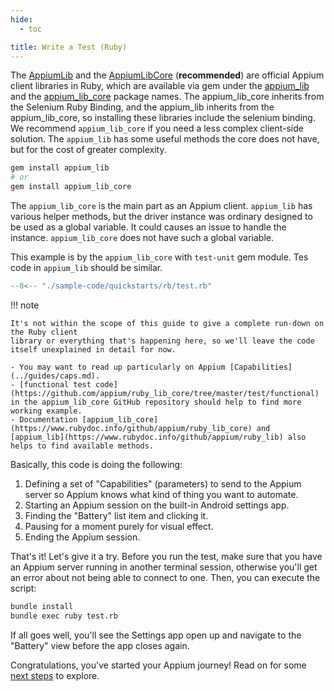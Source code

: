 ```yaml
---
hide:
  - toc

title: Write a Test (Ruby)
---
```



The [AppiumLib](https://github.com/appium/ruby_lib) and the [AppiumLibCore](https://github.com/appium/ruby_lib_core) (**recommended**) are official Appium client libraries in Ruby, which are available via gem under the [appium_lib](https://rubygems.org/gems/appium_lib) and the [appium_lib_core](https://rubygems.org/gems/appium_lib_core) package names. The appium_lib_core inherits from the Selenium Ruby Binding, and the appium_lib inherits from the appium_lib_core, so installing these libraries include the selenium binding. We recommend `appium_lib_core` if you need a less complex client-side solution. The `appium_lib` has some useful methods the core does not have, but for the cost of greater complexity.

```bash
gem install appium_lib
# or
gem install appium_lib_core
```

The `appium_lib_core` is the main part as an Appium client.
`appium_lib` has various helper methods, but the driver instance was ordinary designed to be used as a global variable. It could causes an issue to handle the instance.
`appium_lib_core` does not have such a global variable.

This example is by the `appium_lib_core` with `test-unit` gem module.
Tes code in `appium_lib` should be similar.

```python title="test.rb"
--8<-- "./sample-code/quickstarts/rb/test.rb"
```

!!! note

    It's not within the scope of this guide to give a complete run-down on the Ruby client
    library or everything that's happening here, so we'll leave the code itself unexplained in detail for now.

    - You may want to read up particularly on Appium [Capabilities](../guides/caps.md).
    - [functional test code](https://github.com/appium/ruby_lib_core/tree/master/test/functional) in the appium_lib_core GitHub repository should help to find more working example.
    - Documentation [appium_lib_core](https://www.rubydoc.info/github/appium/ruby_lib_core) and [appium_lib](https://www.rubydoc.info/github/appium/ruby_lib) also helps to find available methods.


Basically, this code is doing the following:

1. Defining a set of "Capabilities" (parameters) to send to the Appium server so Appium knows what
kind of thing you want to automate.
1. Starting an Appium session on the built-in Android settings app.
1. Finding the "Battery" list item and clicking it.
1. Pausing for a moment purely for visual effect.
1. Ending the Appium session.

That's it! Let's give it a try. Before you run the test, make sure that you have an Appium server
running in another terminal session, otherwise you'll get an error about not being able to connect
to one. Then, you can execute the script:

```bash
bundle install
bundle exec ruby test.rb
```

If all goes well, you'll see the Settings app open up and navigate to the "Battery" view before the
app closes again.

Congratulations, you've started your Appium journey! Read on for some [next steps](./next-steps.md) to explore.
